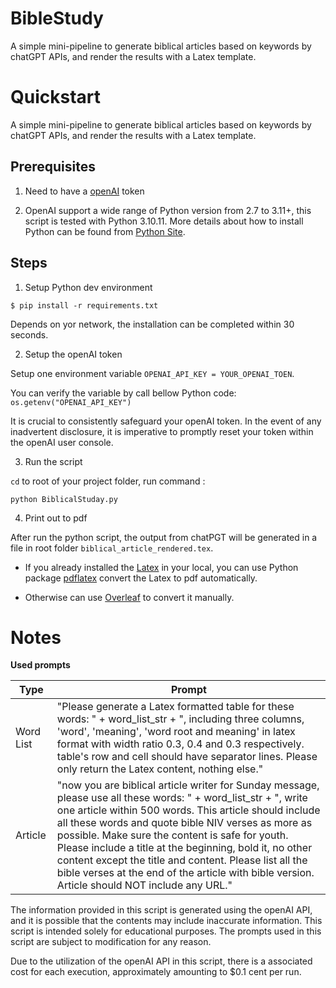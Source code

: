 BibleStudy
===

A simple mini-pipeline to generate biblical articles based on keywords by chatGPT APIs, and render the results with a Latex template.

Quickstart
===

A simple mini-pipeline to generate biblical articles based on keywords by chatGPT APIs, and render the results with a Latex template.

Prerequisites
--

1. Need to have a [openAI](https://openai.com) token

2. OpenAI support a wide range of Python version from 2.7 to 3.11+, this script is tested with Python 3.10.11.
More details about how to install Python can be found from [Python Site](https://www.python.org/downloads/).

Steps
--

1. Setup Python dev environment

`$ pip install -r requirements.txt`

Depends on yor network, the installation can be completed within 30 seconds.

2. Setup the openAI token

Setup one environment variable `OPENAI_API_KEY = YOUR_OPENAI_TOEN`.

You can verify the variable by call bellow Python code:
`os.getenv("OPENAI_API_KEY")`


It is crucial to consistently safeguard your openAI token. In the event of any inadvertent disclosure, it is imperative to promptly reset your token within the openAI user console. 

3. Run the script

`cd` to root of your project folder, run command :

`python BiblicalStuday.py`

4. Print out to pdf

After run the python script, the output from chatPGT will be generated in a file in root folder `biblical_article_rendered.tex`.

* If you already installed the [Latex]() in your local, you can use Python package [pdflatex](https://pypi.org/project/pdflatex/) convert the Latex to pdf automatically.

* Otherwise can use [Overleaf](https://www.overleaf.com/) to convert it manually. 


Notes
===

**Used prompts**

|Type | Prompt |
|----|----|
|Word List | "Please generate a Latex formatted table for these words: " + word_list_str + ", including three columns, 'word', 'meaning', 'word root and meaning' in latex format with width ratio 0.3, 0.4 and 0.3 respectively. table's row and cell should have separator lines. Please only return the Latex content, nothing else."|
|Article | "now you are biblical article writer for Sunday message, please use all these words: " + word_list_str + ", write one article within 500 words. This article should include all these words and quote bible NIV verses as more as possible. Make sure the content is safe for youth. Please include a title at the beginning, bold it, no other content except the title and content. Please list all the bible verses at the end of the article with bible version.  Article should NOT include any URL."|


The information provided in this script is generated using the openAI API, and it is possible that the contents may include inaccurate information. This script is intended solely for educational purposes. The prompts used in this script are subject to modification for any reason. 

Due to the utilization of the openAI API in this script, there is a associated cost for each execution, approximately amounting to $0.1 cent per run.
